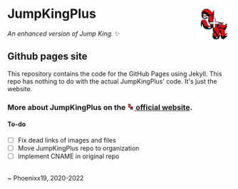 # JumpKingPlus <img href="https://phoenixx19.github.io/JumpKingPlus" src ="https://raw.githubusercontent.com/Phoenixx19/JumpKingPlus/www/images/jkpluslogo.png" width="80px" alt="jkplus logo" align ="right">
*An enhanced version of Jump King.* :sparkles:

## Github pages site
This repository contains the code for the GitHub Pages using Jekyll.
This repo has nothing to do with the actual JumpKingPlus' code. It's just the website.

### More about JumpKingPlus on the [<img src="https://raw.githubusercontent.com/Phoenixx19/JumpKingPlus/www/images/jkpluslogo.png" height="15"/> official website](https://phoenixx19.github.io/JumpKingPlus/about).

#### To-do
- [ ] Fix dead links of images and files
- [ ] Move JumpKingPlus repo to organization
- [ ] Implement CNAME in original repo

<br>
~ Phoenixx19, 2020-2022
